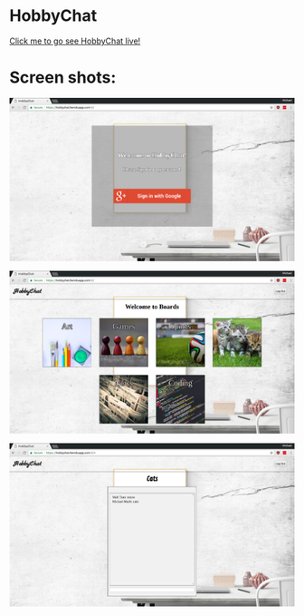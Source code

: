# HobbyChat

[Click me to go see HobbyChat live!](hobbychat.club)

# Screen shots:
![Home](docs/images/hobby-home.png)

![Boards](docs/images/hobby-board.png)

![Chat](docs/images/hobby-chat.png)
